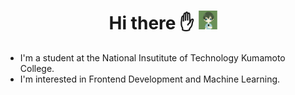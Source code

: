 <h1 align="center">
    Hi there ✋
    <img src="https://github.com/Hayabusa1601/Hayabusa1601/blob/main/hayabusa1601.png?raw=true" height="30px" alt="Hayabusa1601">
</h1>

- I'm a student at the National Insutitute of Technology Kumamoto College.
- I'm interested in Frontend Development and Machine Learning.

<!--
**Hayabusa1601/Hayabusa1601** is a ✨ _special_ ✨ repository because its `README.md` (this file) appears on your GitHub profile.

Here are some ideas to get you started:

- 🔭 I’m currently working on ...
- 🌱 I’m currently learning ...
- 👯 I’m looking to collaborate on ...
- 🤔 I’m looking for help with ...
- 💬 Ask me about ...
- 📫 How to reach me: ...
- 😄 Pronouns: ...
- ⚡ Fun fact: ...
-->
